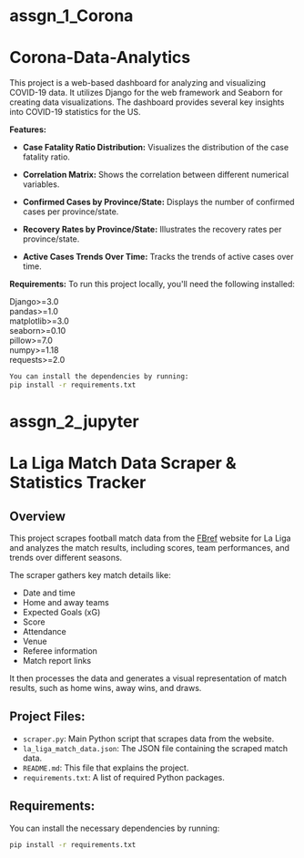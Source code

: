 # assgn_1_Corona
# Corona-Data-Analytics
This project is a web-based dashboard for analyzing and visualizing COVID-19 data. It utilizes Django for the web framework and Seaborn for creating data visualizations. The dashboard provides several key insights into COVID-19 statistics for the US.

**Features:**
- **Case Fatality Ratio Distribution:** Visualizes the distribution of the case fatality ratio.

- **Correlation Matrix:** Shows the correlation between different numerical variables.

- **Confirmed Cases by Province/State:** Displays the number of confirmed cases per province/state.

- **Recovery Rates by Province/State:** Illustrates the recovery rates per province/state.

- **Active Cases Trends Over Time:** Tracks the trends of active cases over time.

**Requirements:**
To run this project locally, you'll need the following installed:

Django>=3.0 </br>
pandas>=1.0 </br>
matplotlib>=3.0 </br>
seaborn>=0.10 </br>
pillow>=7.0 </br>
numpy>=1.18 </br>
requests>=2.0 </br>
 

```bash
You can install the dependencies by running:
pip install -r requirements.txt
```

 

# assgn_2_jupyter
# La Liga Match Data Scraper & Statistics Tracker
## Overview
This project scrapes football match data from the [FBref](https://fbref.com/en/comps/12/schedule/La-Liga-Scores-and-Fixtures) website for La Liga and analyzes the match results, including scores, team performances, and trends over different seasons.

The scraper gathers key match details like:
- Date and time
- Home and away teams
- Expected Goals (xG)
- Score
- Attendance
- Venue
- Referee information
- Match report links

It then processes the data and generates a visual representation of match results, such as home wins, away wins, and draws.

## Project Files:
- `scraper.py`: Main Python script that scrapes data from the website.
- `la_liga_match_data.json`: The JSON file containing the scraped match data.
- `README.md`: This file that explains the project.
- `requirements.txt`: A list of required Python packages.

## Requirements:
You can install the necessary dependencies by running:
```bash
pip install -r requirements.txt
